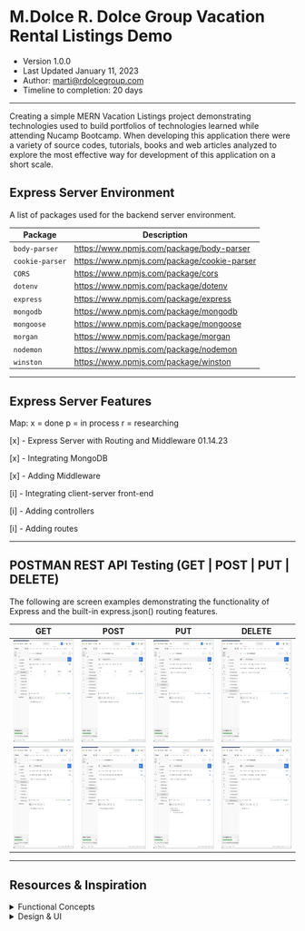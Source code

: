# M.Dolce R. Dolce Group Vacation Rental Listings Demo
- Version 1.0.0
- Last Updated January 11, 2023
- Author: marti@rdolcegroup.com
- Timeline to completion: 20 days
---
Creating a simple MERN Vacation Listings project demonstrating technologies used to build portfolios of technologies learned while attending Nucamp Bootcamp.
When developing this application there were a variety of source codes, tutorials, books and web articles analyzed to explore the most effective way for development of this application on a short scale.


## Express Server Environment
A list of packages used for the backend server environment.


| Package         | Description                                 |
|-----------------|---------------------------------------------|
| `body-parser`   | https://www.npmjs.com/package/body-parser   |
| `cookie-parser` | https://www.npmjs.com/package/cookie-parser |
| `CORS`          | https://www.npmjs.com/package/cors          |
| `dotenv`        | https://www.npmjs.com/package/dotenv        |
| `express`       | https://www.npmjs.com/package/express       |
| `mongodb`       | https://www.npmjs.com/package/mongodb       |
| `mongoose`      | https://www.npmjs.com/package/mongoose      |
| `morgan`        | https://www.npmjs.com/package/morgan        |
| `nodemon`       | https://www.npmjs.com/package/nodemon       |
| `winston`       | https://www.npmjs.com/package/winston       |


---
## Express Server Features
Map: x = done p = in process r = researching

[x] - Express Server with Routing and Middleware 01.14.23

[x] - Integrating MongoDB

[x] - Adding Middleware

[i] - Integrating client-server front-end

[i] - Adding controllers

[i] - Adding routes

---
## POSTMAN REST API Testing (GET | POST | PUT | DELETE)
 
The following are screen examples demonstrating the functionality of Express and the built-in express.json() routing features.


| GET                                                                       | POST                                                                       | PUT                                                                        | DELETE                                                                    | 
|---------------------------------------------------------------------------|----------------------------------------------------------------------------|----------------------------------------------------------------------------|---------------------------------------------------------------------------| 
|<img src="man/dev-assets/postman/postman-03.jpg" width="300" height="180"> | <img src="man/dev-assets/postman/postman-05.jpg" width="300" height="180"> | <img src="man/dev-assets/postman/postman-07.jpg" width="300" height="180"> |<img src="man/dev-assets/postman/postman-09.jpg" width="300" height="180"> | 
|<img src="man/dev-assets/postman/postman-04.jpg" width="300" height="180"> | <img src="man/dev-assets/postman/postman-06.jpg" width="300" height="180"> | <img src="man/dev-assets/postman/postman-08.jpg" width="300" height="180"> |<img src="man/dev-assets/postman/postman-10.jpg" width="300" height="180"> | 

---

## Resources & Inspiration

<details>
 <summary>Functional Concepts</summary>


> React Navigation | https://reactnavigation.org/docs/getting-started/

> Gatsby plugin for react-native-web | https://www.gatsbyjs.com/plugins/gatsby-plugin-react-native-web/#gatsby-plugin-for-react-native-web

> Const vs Function | https://dev.to/ugglr/react-functional-components-const-vs-function-2kj9

> Logging in Express JS using winston and morgan | https://lioncoding.com/logging-in-express-js-using-winston-and-morgan/

> Postman | https://www.postman.com/downloads/
</details>

<details>
 <summary>Design & UI</summary>


> Material Design Icons | https://materialdesignicons.com/

> Adobe Express to create SVG | https://www.adobe.com/express/
</details>